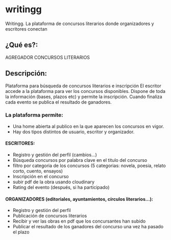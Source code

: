 # writingg
Writingg. La plataforma de concursos literarios donde organizadores y escritores conectan

## ¿Qué es?:
AGREGADOR CONCURSOS LITERARIOS

## Descripción:
Plataforma para búsqueda de concursos literarios e inscripción
El escritor accede a la plataforma para ver los concursos disponibles. Dispone de toda la información (bases, plazos etc) y permite la inscripción. 
Cuando finaliza cada evento se publica el resultado de ganadores.

### La plataforma permite:

- Una home abierta al publico en la que aparecen los concursos en vigor.
- Hay dos tipos distintos de usuario, escritor y organizador.

#### ESCRITORES:
- Registro y gestión del perfil (cambios…)
- Búsqueda concursos por palabra clave en el titulo del concurso  
- filtro por categoria de los concursos (5 categorias: novela, poesia, relato corto, cuento, ensayos)
- Inscripción en el concurso
- subir pdf de la obra usando cloudinary
- Rating del evento (después, si ha participado)

#### ORGANIZADORES (editoriales, ayuntamientos, círculos literarios…):
- Registro y gestión del perfil
- Publicación de concursos literarios
- Recibir y ver las obras en pdf que los concursantes han subido
- Publicar el resultado de los ganadores del concurso una vez ha pasado el plazo

